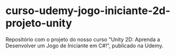 # curso-udemy-jogo-iniciante-2d-projeto-unity
 Repositório com o projeto do nosso curso "Unity 2D: Aprenda a Desenvolver um Jogo de Iniciante em C#!", publicado na Udemy.
